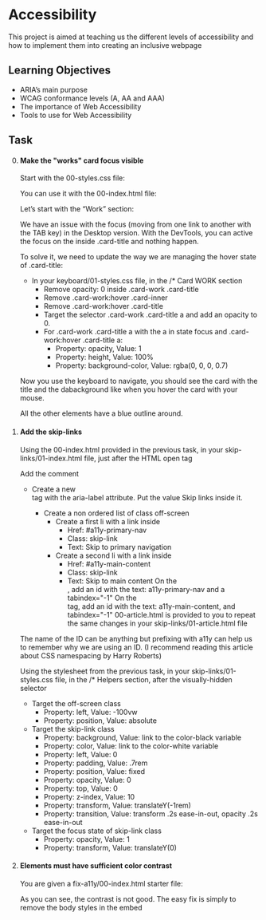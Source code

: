 # Accessibility
This project is aimed at teaching us the different levels of accessibility and how to implement them into creating an inclusive webpage

## Learning Objectives
- ARIA’s main purpose
- WCAG conformance levels (A, AA and AAA)
- The importance of Web Accessibility
- Tools to use for Web Accessibility

## Task
0. #### Make the "works" card focus visible
    Start with the 00-styles.css file:

    You can use it with the 00-index.html file:
    
    Let’s start with the “Work” section:

    We have an issue with the focus (moving from one link to another with the TAB key) in the Desktop version. With the DevTools, you can active the focus on the <a> inside .card-title and nothing happen.

    To solve it, we need to update the way we are managing the hover state of .card-title:

    - In your keyboard/01-styles.css file, in the /* Card WORK section
        - Remove opacity: 0 inside .card-work .card-title
        - Remove .card-work:hover .card-inner
        - Remove .card-work:hover .card-title
        - Target the selector .card-work .card-title a and add an opacity to 0.
        - For .card-work .card-title a with the a in state focus and .card-work:hover .card-title a:
            - Property: opacity, Value: 1
            - Property: height, Value: 100%
            - Property: background-color, Value: rgba(0, 0, 0, 0.7)

    Now you use the keyboard to navigate, you should see the card with the title and the dabackground like when you hover the card with your mouse.

    All the other elements have a blue outline around.
1. #### Add the skip-links
    Using the 00-index.html provided in the previous task, in your skip-links/01-index.html file, just after the <body> HTML open tag

    Add the <!-- Skip links --> comment
    - Create a new <nav> tag with the aria-label attribute. Put the value Skip links inside it.
        - Create a non ordered list of class off-screen
            - Create a first li with a link inside
                - Href: #a11y-primary-nav
                - Class: skip-link
                - Text: Skip to primary navigation
            - Create a second li with a link inside
                - Href: #a11y-main-content
                - Class: skip-link
                - Text: Skip to main content
    On the <nav class="navbar-menu">, add an id with the text: a11y-primary-nav and a tabindex="-1"
    On the <main> tag, add an id with the text: a11y-main-content, and tabindex="-1"
    00-article.html is provided to you to repeat the same changes in your skip-links/01-article.html file

    The name of the ID can be anything but prefixing with a11y can help us to remember why we are using an ID. (I recommend reading this article about CSS namespacing by Harry Roberts)

    Using the stylesheet from the previous task, in your skip-links/01-styles.css file, in the /* Helpers section, after the visually-hidden selector
    - Target the off-screen class
        - Property: left, Value: -100vw
        - Property: position, Value: absolute
    - Target the skip-link class
        - Property: background, Value: link to the color-black variable
        - Property: color, Value: link to the color-white variable
        - Property: left, Value: 0
        - Property: padding, Value: .7rem
        - Property: position, Value: fixed
        - Property: opacity, Value: 0
        - Property: top, Value: 0
        - Property: z-index, Value: 10
        - Property: transform, Value: translateY(-1rem)
        - Property: transition, Value: transform .2s ease-in-out, opacity .2s ease-in-out
    - Target the focus state of skip-link class
        - Property: opacity, Value: 1
        - Property: transform, Value: translateY(0)
2. #### Elements must have sufficient color contrast
    You are given a fix-a11y/00-index.html starter file:

    As you can see, the contrast is not good. The easy fix is simply to remove the body styles in the embed <style>. Do this in your fix-a11y/01-index.html file. In a real case, you could use the Contrast Ratio section of the Color Picker.

    Check with Axe to ensure the issue is fixed.

    Rendering the page should display something like this:
![Page_Render](images/6ca4565a4d207b00f718.png)
3. #### Documents must have <title> element to aid in navigation
    Taking your code from the previous task, in your fix-a11y/02-index.html file

    Add a title: Homepage - A fake website

    Check with Axe to ensure the issue is fixed
![homepage_image](images/4c0ba151685ae5b2c801.png)
4. #### <html> element must have a lang attribute
    Taking your code from the previous task, in your fix-a11y/03-index.html file

    On the html tag, add the attribute lang with the en value.

    Check with Axe to ensure the issue is fixed.
5. #### Images must have alternate text
    Taking your code from the previous task, in your fix-a11y/04-index.html file
    - Locate the img that points to the logo.png
        - Add an alt attribute with the text Name of the logo
    - Locate the img that points to the hero-img.png
        - Add an empty alt (decorative image)
6. #### Form elements must have labels
    Taking your code from the previous task, in your fix-a11y/05-index.html file, locate the form
    - Add a label just before the input
        - Class: visually-hidden
        - For: email
    - On the input
        - Add an id: email
    Axe tells use that the issue is solved. But actually, some elements should be fixed for better accessibility and usability.
    - We can change the type from text to email
    - Add the attribute autocomplete with the value email
    - Add the required attribute and the aria-required="true"
    - Change the a to be a button
    - We can remove the placeholder as it doesn’t add any value
    We don’t have any error handling in our example, that should exist on the front-end / back-end side.
7. #### Links must have discernible text
    In your fix-a11y/06-index.html file
    - Locate thefacebook-icon and add an aria-label on the a with the text Facebook
    - Locate the twitter-icon and add an aria-label on the a with the text Twitter
    Links should never be empty, in our case, we are using a font (like Font Awesome) to generate icons.
8. #### Zooming and scaling must not be disabled
    In your fix-a11y/07-index.html file
    Locate the meta viewport and remove user-scalable=no
9. #### Heading levels should only increase by one and all page content must be contained by landmarks
You can install the headingsMap extension to have a visual representation of your headings.

Taking your code from the previous task, in your fix-a11y/08-index.html file
- Like our Techium project, we are going to create an h1 just after the <div class="header"> closing tag. (The h1 will be sibling to the <div class="header"> div)
    - Text: Homepage
- Change <h6>This is me</h6> to be <h2>This is me</h2>
- Change <h1>Philip Gilbert</h1> to be <span>Philip Gilbert</span>
- Change <h6>About Me</h6> to be <h2>About Me</h2>
- Change <h1>Personal Details</h1> to be <span>Personal Details</span>
- Change <h1>My Offered Services</h1> to be <h2>My Offered Services</h2>
- Change <h4>Web Design</h4> to be <h3>Web Design</h3>
- Change <h4>Web Development</h4> to be <h3>Web Development</h3>
- Change <h1 class="counter">2536</h1> to be <span class="counter">2536</span>
- Change <h1 class="counter">6784</h1> to be <span class="counter">6784</span>
- Change <h1>Client's Feedback About Me</h1> to be <h2>Client's Feedback About Me</h2>
- Change <h4>Harriet Maxwell</h4> to be <span>Harriet Maxwell</span>
- Change <h1>Choose Your Plan</h1> to be <h2>Choose Your Plan</h2>
- Change <h1>01</h1> to be <h3>01</h3>
- Change <h1>$199.00</h1> to be <span>$199.00</span>
- Change <h4>About Me</h4> to be <span>About Me</span>
- Change <h4>Newsletter</h4> to be <span>Newsletter</span>
- Change <h4>Follow Me</h4> to be <span>Follow Me</span>
Fixing wrong headings is not an easy task. Headings represent the outline of your content. Like the table of contents in a book, headings should help to understand what is inside your page.

Always ask yourself if that word or sentence would make sense for anybody visiting your website.